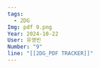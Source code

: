 ```yaml
---
tags:
  - 2DG
Img: pdf 9.png
Year: 2024-10-22
User: 유영빈
Number: "9"
line: "[[2DG_PDF TRACKER]]"
---
```


